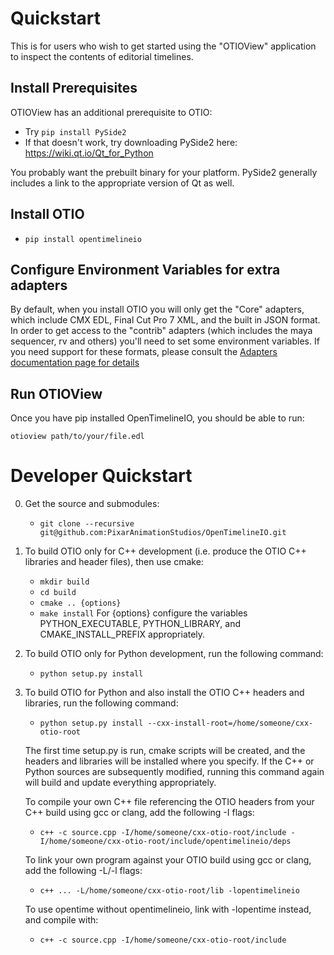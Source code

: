 # Quickstart

This is for users who wish to get started using the "OTIOView" application to inspect the contents of editorial timelines.

## Install Prerequisites

OTIOView has an additional prerequisite to OTIO:

- Try `pip install PySide2`
- If that doesn't work, try downloading PySide2 here: <a href="https://wiki.qt.io/Qt_for_Python" target="_blank">https://wiki.qt.io/Qt_for_Python</a>

You probably want the prebuilt binary for your platform.  PySide2 generally includes a link to the appropriate version of Qt as well.

## Install OTIO

- `pip install opentimelineio`

## Configure Environment Variables for extra adapters

By default, when you install OTIO you will only get the "Core" adapters, which include CMX EDL, Final Cut Pro 7 XML, and the built in JSON format.  In order to get access to the "contrib" adapters (which includes the maya sequencer, rv and others) you'll need to set some environment variables.  If you need support for these formats, please consult the 
<a href="adapters.html" target="_blank"> Adapters documentation page for details</a>

## Run OTIOView

Once you have pip installed OpenTimelineIO, you should be able to run:

    otioview path/to/your/file.edl


# Developer Quickstart

0.  Get the source and submodules:
    + `git clone --recursive git@github.com:PixarAnimationStudios/OpenTimelineIO.git`

1. To build OTIO only for C++ development (i.e. produce the OTIO C++ libraries and header files), then use cmake:
    + `mkdir build`
    + `cd build`
    + `cmake .. {options}`
    + `make install`
    For {options} configure the variables PYTHON_EXECUTABLE, PYTHON_LIBRARY, and CMAKE_INSTALL_PREFIX appropriately.

2. To build OTIO only for Python development, run the following command:
   + `python setup.py install`
   
3. To build OTIO for Python and also install the OTIO C++ headers and libraries, run the following command:
   + `python setup.py install --cxx-install-root=/home/someone/cxx-otio-root`

   The first time setup.py is run, cmake scripts will be created, and the headers and libraries will be installed where you specify. If the C++ or Python sources are subsequently modified, running this command again will build and update everything appropriately.


    To compile your own C++ file referencing the OTIO headers from your C++ build using gcc or clang, add the following -I flags:
    + `c++ -c source.cpp -I/home/someone/cxx-otio-root/include -I/home/someone/cxx-otio-root/include/opentimelineio/deps`
   
    To link your own program against your OTIO build using gcc or clang, add the following -L/-l flags:
    + `c++ ... -L/home/someone/cxx-otio-root/lib -lopentimelineio`
   
    To use opentime without opentimelineio, link with -lopentime instead, and compile with:
    + `c++ -c source.cpp -I/home/someone/cxx-otio-root/include`
